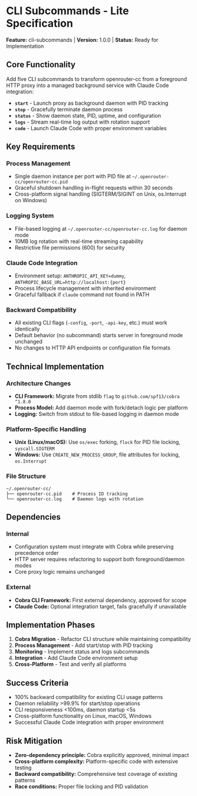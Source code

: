 # CLI Subcommands - Lite Specification

**Feature:** cli-subcommands | **Version:** 1.0.0 | **Status:** Ready for Implementation

## Core Functionality

Add five CLI subcommands to transform openrouter-cc from a foreground HTTP proxy into a managed background service with Claude Code integration:

- **`start`** - Launch proxy as background daemon with PID tracking
- **`stop`** - Gracefully terminate daemon process  
- **`status`** - Show daemon state, PID, uptime, and configuration
- **`logs`** - Stream real-time log output with rotation support
- **`code`** - Launch Claude Code with proper environment variables

## Key Requirements

### Process Management
- Single daemon instance per port with PID file at `~/.openrouter-cc/openrouter-cc.pid`
- Graceful shutdown handling in-flight requests within 30 seconds
- Cross-platform signal handling (SIGTERM/SIGINT on Unix, os.Interrupt on Windows)

### Logging System
- File-based logging at `~/.openrouter-cc/openrouter-cc.log` for daemon mode
- 10MB log rotation with real-time streaming capability
- Restrictive file permissions (600) for security

### Claude Code Integration
- Environment setup: `ANTHROPIC_API_KEY=dummy`, `ANTHROPIC_BASE_URL=http://localhost:{port}`
- Process lifecycle management with inherited environment
- Graceful fallback if `claude` command not found in PATH

### Backward Compatibility
- All existing CLI flags (`-config`, `-port`, `-api-key`, etc.) must work identically
- Default behavior (no subcommand) starts server in foreground mode unchanged
- No changes to HTTP API endpoints or configuration file formats

## Technical Implementation

### Architecture Changes
- **CLI Framework:** Migrate from stdlib `flag` to `github.com/spf13/cobra ^1.8.0`
- **Process Model:** Add daemon mode with fork/detach logic per platform
- **Logging:** Switch from stdout to file-based logging in daemon mode

### Platform-Specific Handling
- **Unix (Linux/macOS):** Use `os/exec` forking, `flock` for PID file locking, `syscall.SIGTERM`
- **Windows:** Use `CREATE_NEW_PROCESS_GROUP`, file attributes for locking, `os.Interrupt`

### File Structure
```
~/.openrouter-cc/
├── openrouter-cc.pid    # Process ID tracking
└── openrouter-cc.log    # Daemon logs with rotation
```

## Dependencies

### Internal
- Configuration system must integrate with Cobra while preserving precedence order
- HTTP server requires refactoring to support both foreground/daemon modes
- Core proxy logic remains unchanged

### External
- **Cobra CLI Framework:** First external dependency, approved for scope
- **Claude Code:** Optional integration target, fails gracefully if unavailable

## Implementation Phases

1. **Cobra Migration** - Refactor CLI structure while maintaining compatibility
2. **Process Management** - Add start/stop with PID tracking
3. **Monitoring** - Implement status and logs subcommands
4. **Integration** - Add Claude Code environment setup
5. **Cross-Platform** - Test and verify all platforms

## Success Criteria

- 100% backward compatibility for existing CLI usage patterns
- Daemon reliability >99.9% for start/stop operations
- CLI responsiveness <100ms, daemon startup <5s
- Cross-platform functionality on Linux, macOS, Windows
- Successful Claude Code integration with proper environment

## Risk Mitigation

- **Zero-dependency principle:** Cobra explicitly approved, minimal impact
- **Cross-platform complexity:** Platform-specific code with extensive testing
- **Backward compatibility:** Comprehensive test coverage of existing patterns
- **Race conditions:** Proper file locking and PID validation